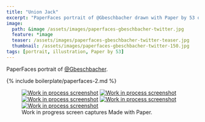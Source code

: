 ```yaml
---
title: "Union Jack"
excerpt: "PaperFaces portrait of @Gbeschbacher drawn with Paper by 53 on an iPad."
image: 
  path: &image /assets/images/paperfaces-gbeschbacher-twitter.jpg 
  feature: *image
  teaser: /assets/images/paperfaces-gbeschbacher-twitter-teaser.jpg
  thumbnail: /assets/images/paperfaces-gbeschbacher-twitter-150.jpg
tags: [portrait, illustration, Paper by 53]
---
```


PaperFaces portrait of [@Gbeschbacher](http://twitter.com/gbeschbacher).

{% include boilerplate/paperfaces-2.md %}

<figure class="third">
  <a href="{{ site.url }}/assets/images/paperfaces-gbeschbacher-process-1-lg.jpg"><img src="{{ site.url }}/assets/images/paperfaces-gbeschbacher-process-1-600.jpg" alt="Work in process screenshot"></a>
  <a href="{{ site.url }}/assets/images/paperfaces-gbeschbacher-process-2-lg.jpg"><img src="{{ site.url }}/assets/images/paperfaces-gbeschbacher-process-2-600.jpg" alt="Work in process screenshot"></a>
  <a href="{{ site.url }}/assets/images/paperfaces-gbeschbacher-process-3-lg.jpg"><img src="{{ site.url }}/assets/images/paperfaces-gbeschbacher-process-3-600.jpg" alt="Work in process screenshot"></a>
  <a href="{{ site.url }}/assets/images/paperfaces-gbeschbacher-process-4-lg.jpg"><img src="{{ site.url }}/assets/images/paperfaces-gbeschbacher-process-4-600.jpg" alt="Work in process screenshot"></a>
  <a href="{{ site.url }}/assets/images/paperfaces-gbeschbacher-process-5-lg.jpg"><img src="{{ site.url }}/assets/images/paperfaces-gbeschbacher-process-5-600.jpg" alt="Work in process screenshot"></a>
  <figcaption>Work in progress screen captures Made with Paper.</figcaption>
</figure>
